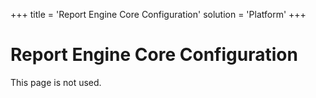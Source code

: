 +++
title = 'Report Engine Core Configuration'
solution = 'Platform'
+++

# Report Engine Core Configuration

This page is not used.
